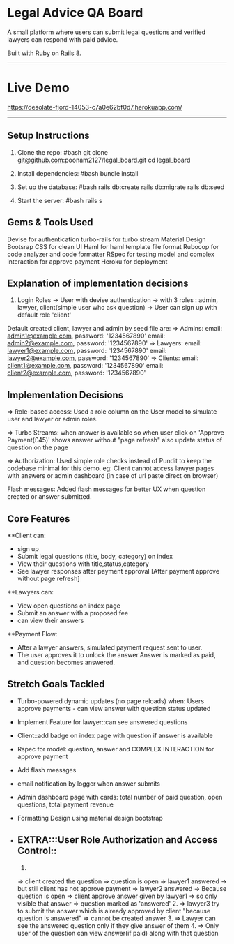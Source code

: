# Legal Advice QA Board

A small platform where users can submit legal questions and verified lawyers can respond with paid advice.

Built with Ruby on Rails 8.

------------------------------------------------------------------------------

# Live Demo
https://desolate-fjord-14053-c7a0e62bf0d7.herokuapp.com/

------------------------------------------------------------------------------

## Setup Instructions

1. Clone the repo:
#bash
git clone git@github.com:poonam2127/legal_board.git
cd legal_board

2. Install dependencies:
#bash
bundle install

3. Set up the database:
#bash
rails db:create 
rails db:migrate 
rails db:seed

4. Start the server:
#bash
rails s

## Gems & Tools Used

Devise for authentication
turbo-rails for turbo stream
Material Design Bootsrap CSS for clean UI
Haml for haml template file format
Rubocop for code analyzer and code formatter
RSpec for testing model and complex interaction for approve payment
Heroku for deployment

## Explanation of implementation decisions
1. Login Roles
-> User with devise authentication
-> with 3 roles : admin, lawyer, client(simple user who ask question)
-> User can sign up with default role 'client'

Default created client, lawyer and admin by seed file are:
=> Admins:  email: admin1@example.com, password: '1234567890'
            email: admin2@example.com, password: '1234567890'
=> Lawyers: email: lawyer1@example.com, password: '1234567890'
            email: lawyer2@example.com, password: '1234567890'
=> Clients: email: client1@example.com, password: '1234567890'
            email: client2@example.com, password: '1234567890'

## Implementation Decisions
=> Role-based access: Used a role column on the User model to simulate user and lawyer or admin roles.

=> Turbo Streams: when answer is available so when user click on 'Approve Payment(£45)' shows answer without "page refresh" also update status of question on the page

=> Authorization: Used simple role checks instead of Pundit to keep the codebase minimal for this demo.
eg: Client cannot access lawyer pages with answers or admin dashboard (in case of url paste direct on browser) 

Flash messages: Added flash messages for better UX when question created or answer submitted.

## Core Features
**Client can:
- sign up
- Submit legal questions (title, body, category) on index
- View their questions with title,status,category 
- See lawyer responses after payment approval [After payment approve without page refresh]

**Lawyers can:
- View open questions on index page
- Submit an answer with a proposed fee
- can view their answers

**Payment Flow:
- After a lawyer answers, simulated payment request sent to user.
- The user approves it to unlock the answer.Answer is marked as paid, and question becomes answered.

## Stretch Goals Tackled
- Turbo-powered dynamic updates (no page reloads) when:
  Users approve payments - can view answer with question status updated
- Implement Feature for lawyer::can see answered questions
- Client::add badge on index page with question if answer is available
- Rspec for model: question, answer and COMPLEX INTERACTION for approve payment
- Add flash meassges
- email notification by logger when answer submits
- Admin dashboard page with cards: total number of paid question, open questions, total payment revenue
- Formatting Design using material design bootstrap

- ## EXTRA:::User Role Authorization and Access Control::
  1. 
  => client created the question
  => question is open
  => lawyer1 answered -> but still client has not approve payment
  => lawyer2 answered -> Because question is open
  => client approve answer given by lawyer1 => so only visible that answer => question marked as 'answered' 
  2. 
  => lawyer3 try to submit the answer which is already approved by client "because question is answered" => cannot be created answer
  3. 
  => Lawyer can see the answered question only if they give answer of them
  4. 
  => Only user of the question can view answer(if paid) along with that question